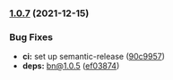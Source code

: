 ### [1.0.7](https://github.com/KenanY/fermat/compare/1.0.6...1.0.7) (2021-12-15)


### Bug Fixes

* **ci:** set up semantic-release ([90c9957](https://github.com/KenanY/fermat/commit/90c995708d9a139341ee491b7d527d5f77f1e465))
* **deps:** bn@1.0.5 ([ef03874](https://github.com/KenanY/fermat/commit/ef038747e8579c7831c78dedf2bd627e73ad40f6))

